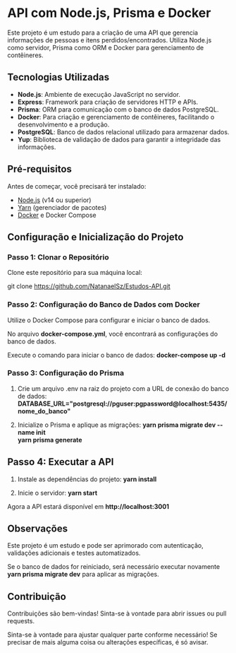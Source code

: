 # API com Node.js, Prisma e Docker

Este projeto é um estudo para a criação de uma API que gerencia informações de pessoas e itens perdidos/encontrados. Utiliza Node.js como servidor, Prisma como ORM e Docker para gerenciamento de contêineres.

## Tecnologias Utilizadas

- **Node.js**: Ambiente de execução JavaScript no servidor.
- **Express**: Framework para criação de servidores HTTP e APIs.
- **Prisma**: ORM para comunicação com o banco de dados PostgreSQL.
- **Docker**: Para criação e gerenciamento de contêineres, facilitando o desenvolvimento e a produção.
- **PostgreSQL**: Banco de dados relacional utilizado para armazenar dados.
- **Yup**: Biblioteca de validação de dados para garantir a integridade das informações.


## Pré-requisitos

Antes de começar, você precisará ter instalado:

- [Node.js](https://nodejs.org/en/) (v14 ou superior)
- [Yarn](https://yarnpkg.com/) (gerenciador de pacotes)
- [Docker](https://www.docker.com/) e Docker Compose

## Configuração e Inicialização do Projeto

### Passo 1: Clonar o Repositório

Clone este repositório para sua máquina local:

git clone https://github.com/NatanaelSz/Estudos-API.git

### Passo 2: Configuração do Banco de Dados com Docker

Utilize o Docker Compose para configurar e iniciar o banco de dados.

No arquivo **docker-compose.yml**, você encontrará as configurações do banco de dados.

Execute o comando para iniciar o banco de dados: **docker-compose up -d**

### Passo 3: Configuração do Prisma

1. Crie um arquivo .env na raiz do projeto com a URL de conexão do banco de dados:
**DATABASE_URL="postgresql://pguser:pgpassword@localhost:5435/nome_do_banco"**

2. Inicialize o Prisma e aplique as migrações:
**yarn prisma migrate dev --name init**  
**yarn prisma generate**

## Passo 4: Executar a API

1. Instale as dependências do projeto:
**yarn install** 

2. Inicie o servidor:
**yarn start** 

Agora a API estará disponível em **http://localhost:3001** 

## Observações
Este projeto é um estudo e pode ser aprimorado com autenticação, validações adicionais e testes automatizados.  

Se o banco de dados for reiniciado, será necessário executar novamente **yarn prisma migrate dev** para aplicar as migrações.

## Contribuição
Contribuições são bem-vindas! Sinta-se à vontade para abrir issues ou pull requests.

Sinta-se à vontade para ajustar qualquer parte conforme necessário! Se precisar de mais alguma coisa ou alterações específicas, é só avisar.

